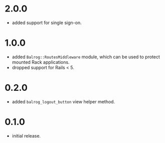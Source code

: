 # 2.0.0

- added support for single sign-on.

# 1.0.0

- added `Balrog::RoutesMiddleware` module, which can be used to protect mounted Rack applications.
- dropped support for Rails < 5.

# 0.2.0

- added `balrog_logout_button` view helper method.

# 0.1.0

- initial release.